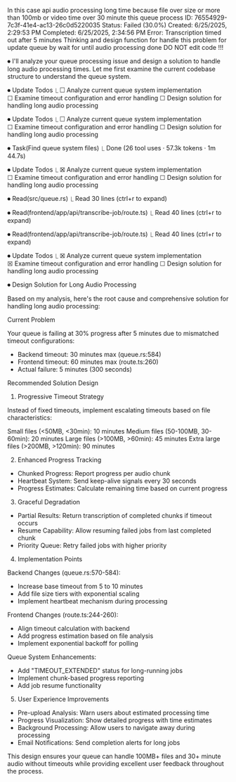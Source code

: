 In this case api audio processing long time because file over size or more than 
  100mb or video time over 30 minute
  this queue process 
  ID: 76554929-7c3f-41e4-ac13-26c0d5220035
  Status: Failed (30.0%)
  Created: 6/25/2025, 2:29:53 PM
  Completed: 6/25/2025, 2:34:56 PM
  Error: Transcription timed out after 5 minutes
  Thinking and design function for handle this problem for update queue by wait for
   until audio processing done DO NOT edit code !!!

⏺ I'll analyze your queue processing issue and design a solution to handle long
  audio processing times. Let me first examine the current codebase structure to
  understand the queue system.

⏺ Update Todos
  ⎿  ☐ Analyze current queue system implementation       
     ☐ Examine timeout configuration and error handling
     ☐ Design solution for handling long audio processing

⏺ Update Todos
  ⎿  ☐ Analyze current queue system implementation       
     ☐ Examine timeout configuration and error handling
     ☐ Design solution for handling long audio processing

⏺ Task(Find queue system files)
  ⎿  Done (26 tool uses · 57.3k tokens · 1m 44.7s)                                                                                                                              

⏺ Update Todos
  ⎿  ☒ Analyze current queue system implementation       
     ☐ Examine timeout configuration and error handling
     ☐ Design solution for handling long audio processing

⏺ Read(src/queue.rs)
  ⎿  Read 30 lines (ctrl+r to expand)

⏺ Read(frontend/app/api/transcribe-job/route.ts)
  ⎿  Read 40 lines (ctrl+r to expand)

⏺ Read(frontend/app/api/transcribe-job/route.ts)
  ⎿  Read 40 lines (ctrl+r to expand)

⏺ Update Todos
  ⎿  ☒ Analyze current queue system implementation       
     ☒ Examine timeout configuration and error handling
     ☐ Design solution for handling long audio processing

⏺ Design Solution for Long Audio Processing

  Based on my analysis, here's the root cause and comprehensive solution for handling long audio processing:

  Current Problem

  Your queue is failing at 30% progress after 5 minutes due to mismatched timeout configurations:
  - Backend timeout: 30 minutes max (queue.rs:584)
  - Frontend timeout: 60 minutes max (route.ts:260)
  - Actual failure: 5 minutes (300 seconds)

  Recommended Solution Design

  1. Progressive Timeout Strategy

  Instead of fixed timeouts, implement escalating timeouts based on file characteristics:

  Small files (<50MB, <30min): 10 minutes
  Medium files (50-100MB, 30-60min): 20 minutes
  Large files (>100MB, >60min): 45 minutes
  Extra large files (>200MB, >120min): 90 minutes

  2. Enhanced Progress Tracking

  - Chunked Progress: Report progress per audio chunk
  - Heartbeat System: Send keep-alive signals every 30 seconds
  - Progress Estimates: Calculate remaining time based on current progress

  3. Graceful Degradation

  - Partial Results: Return transcription of completed chunks if timeout occurs
  - Resume Capability: Allow resuming failed jobs from last completed chunk
  - Priority Queue: Retry failed jobs with higher priority

  4. Implementation Points

  Backend Changes (queue.rs:570-584):
  - Increase base timeout from 5 to 10 minutes
  - Add file size tiers with exponential scaling
  - Implement heartbeat mechanism during processing

  Frontend Changes (route.ts:244-260):
  - Align timeout calculation with backend
  - Add progress estimation based on file analysis
  - Implement exponential backoff for polling

  Queue System Enhancements:
  - Add "TIMEOUT_EXTENDED" status for long-running jobs
  - Implement chunk-based progress reporting
  - Add job resume functionality

  5. User Experience Improvements

  - Pre-upload Analysis: Warn users about estimated processing time
  - Progress Visualization: Show detailed progress with time estimates
  - Background Processing: Allow users to navigate away during processing
  - Email Notifications: Send completion alerts for long jobs

  This design ensures your queue can handle 100MB+ files and 30+ minute audio without timeouts while providing excellent user feedback throughout the process.